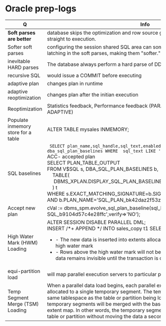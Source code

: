 # Oracle prep-logs
Q | Info 
--- | --- 
**Soft parses are better**|database skips the optimization and row source generation steps, proceeding straight to execution.
Softer soft parses|configuring the session shared SQL area can sometimes reduce the amount of latching in the soft parses, making them "softer."
inevitable HARD parses|The database always perform a hard parse of DDL
recursive SQL | would issue a COMMIT before executing
adaptive plan| changes plan in runtime
adaptive reoptimization|changes plan after the initian execution
Reoptimization|Statistics feedback, Performance feedback (PARALLEL_DEGREE_POLICY =  ADAPTIVE)
Populate inmemory store for a table| ALTER TABLE mysales INMEMORY;
SQL baselines| ``` SELECT plan_name,sql_handle,sql_text,enabled, accepted  FROM   dba_sql_plan_baselines WHERE  sql_text LIKE '%SPM%';```<br>ACC- accepted plan<br>SELECT PLAN_TABLE_OUTPUT<br>FROM   V$SQL s, DBA_SQL_PLAN_BASELINES b,<br>&nbsp;&nbsp;&nbsp;&nbsp;TABLE(<br>&nbsp;&nbsp;&nbsp;&nbsp;&nbsp;DBMS_XPLAN.DISPLAY_SQL_PLAN_BASELINE(b.sql_handle,b.plan_name,'basic')<br>&nbsp;&nbsp;&nbsp;&nbsp;) t<br>WHERE s.EXACT_MATCHING_SIGNATURE=b.SIGNATURE<br>AND    b.PLAN_NAME='SQL_PLAN_bk42daz2f53zwc69cec1f';<br>
Accept new plan|cVal := dbms_spm.evolve_sql_plan_baseline(sql_handle=>' SQL_b9104d57c4e28ffc',verify=>'NO');
High Water Mark (HWM) Loading|ALTER SESSION DISABLE PARALLEL DML;<br>INSERT /*+ APPEND */ INTO sales_copy t1 SELECT ...;<br><ul><li> - The new data is inserted into extents allocated above the table (or partition) high water mark</li><li> - Rows above the high water mark will not be scanned by queries, so the new data remains invisible until the transaction is committed</li></ul>
 equi-partition load|will map parallel execution servers to particular partitions in the target table
Temp Segment Merge (TSM) Loading|When a parallel data load begins, each parallel execution server producer is allocated to a single temporary segment. The temporary segments will reside in the same tablespace as the table or partition being loaded, and at commit time the temporary segments will be merged with the base segment by manipulating the extent map. In other words, the temporary segments will be incorporated into the table or partition without moving the data a second time.
